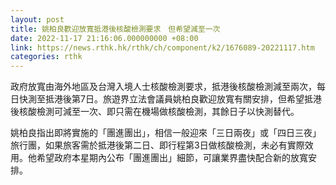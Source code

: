```yaml
---
layout: post
title: 姚柏良歡迎放寬抵港後核酸檢測要求　但希望減至一次
date: 2022-11-17 21:16:06.000000000 +08:00
link: https://news.rthk.hk/rthk/ch/component/k2/1676089-20221117.htm
categories: rthk
---
```


政府放寬由海外地區及台灣入境人士核酸檢測要求，抵港後核酸檢測減至兩次，每日快測至抵港後第7日。旅遊界立法會議員姚柏良歡迎放寬有關安排，但希望抵港後核酸檢測可減至一次、即只需在機場做核酸檢測，其餘日子以快測替代。

姚柏良指出即將實施的「團進團出」，相信一般迎來「三日兩夜」或「四日三夜」旅行團，如果旅客需於抵港後第二日、即行程第3日做核酸檢測，未必有實際效用。他希望政府本星期內公布「團進團出」細節，可讓業界盡快配合新的放寬安排。
